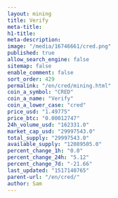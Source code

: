 ```yaml
---
layout: mining
title: Verify
meta-title: 
h1-title: 
meta-description: 
image: "/media/16746661/cred.png"
published: true
allow_search_engine: false
sitemap: false
enable_comment: false
sort_order: 429
permalink: "/en/cred/mining.html"
coin_a_symbol: "CRED"
coin_a_name: "Verify"
coin_a_lower_case: "cred"
price_usd: "1.49775"
price_btc: "0.00012747"
24h_volume_usd: "162331.0"
market_cap_usd: "29997543.0"
total_supply: "29997543.0"
available_supply: "12089505.0"
percent_change_1h: "0.0"
percent_change_24h: "5.12"
percent_change_7d: "-21.66"
last_updated: "1517140765"
parent-url: "/en/cred/"
author: Sam
---
```


